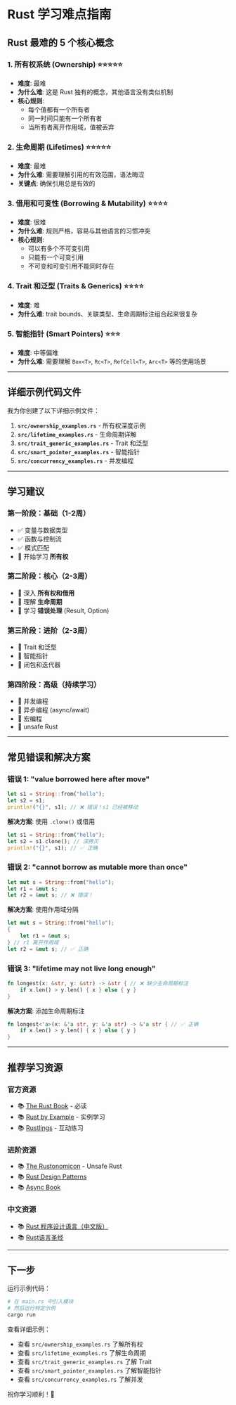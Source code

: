 # Rust 学习难点指南

## Rust 最难的 5 个核心概念

### 1. 所有权系统 (Ownership) ⭐⭐⭐⭐⭐
- **难度**: 最难
- **为什么难**: 这是 Rust 独有的概念，其他语言没有类似机制
- **核心规则**:
  - 每个值都有一个所有者
  - 同一时间只能有一个所有者
  - 当所有者离开作用域，值被丢弃

### 2. 生命周期 (Lifetimes) ⭐⭐⭐⭐⭐
- **难度**: 最难
- **为什么难**: 需要理解引用的有效范围，语法晦涩
- **关键点**: 确保引用总是有效的

### 3. 借用和可变性 (Borrowing & Mutability) ⭐⭐⭐⭐
- **难度**: 很难
- **为什么难**: 规则严格，容易与其他语言的习惯冲突
- **核心规则**:
  - 可以有多个不可变引用
  - 只能有一个可变引用
  - 不可变和可变引用不能同时存在

### 4. Trait 和泛型 (Traits & Generics) ⭐⭐⭐⭐
- **难度**: 难
- **为什么难**: trait bounds、关联类型、生命周期标注组合起来很复杂

### 5. 智能指针 (Smart Pointers) ⭐⭐⭐
- **难度**: 中等偏难
- **为什么难**: 需要理解 `Box<T>`, `Rc<T>`, `RefCell<T>`, `Arc<T>` 等的使用场景

---

## 详细示例代码文件

我为你创建了以下详细示例文件：

1. **`src/ownership_examples.rs`** - 所有权深度示例
2. **`src/lifetime_examples.rs`** - 生命周期详解
3. **`src/trait_generic_examples.rs`** - Trait 和泛型
4. **`src/smart_pointer_examples.rs`** - 智能指针
5. **`src/concurrency_examples.rs`** - 并发编程

---

## 学习建议

### 第一阶段：基础（1-2周）
- ✅ 变量与数据类型
- ✅ 函数与控制流
- ✅ 模式匹配
- 📖 开始学习 **所有权**

### 第二阶段：核心（2-3周）
- 📖 深入 **所有权和借用**
- 📖 理解 **生命周期**
- 📖 学习 **错误处理** (Result, Option)

### 第三阶段：进阶（2-3周）
- 📖 Trait 和泛型
- 📖 智能指针
- 📖 闭包和迭代器

### 第四阶段：高级（持续学习）
- 📖 并发编程
- 📖 异步编程 (async/await)
- 📖 宏编程
- 📖 unsafe Rust

---

## 常见错误和解决方案

### 错误 1: "value borrowed here after move"
```rust
let s1 = String::from("hello");
let s2 = s1;
println!("{}", s1); // ❌ 错误！s1 已经被移动
```

**解决方案**: 使用 `.clone()` 或借用
```rust
let s1 = String::from("hello");
let s2 = s1.clone(); // 深拷贝
println!("{}", s1); // ✅ 正确
```

### 错误 2: "cannot borrow as mutable more than once"
```rust
let mut s = String::from("hello");
let r1 = &mut s;
let r2 = &mut s; // ❌ 错误！
```

**解决方案**: 使用作用域分隔
```rust
let mut s = String::from("hello");
{
    let r1 = &mut s;
} // r1 离开作用域
let r2 = &mut s; // ✅ 正确
```

### 错误 3: "lifetime may not live long enough"
```rust
fn longest(x: &str, y: &str) -> &str { // ❌ 缺少生命周期标注
    if x.len() > y.len() { x } else { y }
}
```

**解决方案**: 添加生命周期标注
```rust
fn longest<'a>(x: &'a str, y: &'a str) -> &'a str { // ✅ 正确
    if x.len() > y.len() { x } else { y }
}
```

---

## 推荐学习资源

### 官方资源
- 📚 [The Rust Book](https://doc.rust-lang.org/book/) - 必读
- 📚 [Rust by Example](https://doc.rust-lang.org/rust-by-example/) - 实例学习
- 📚 [Rustlings](https://github.com/rust-lang/rustlings) - 互动练习

### 进阶资源
- 📚 [The Rustonomicon](https://doc.rust-lang.org/nomicon/) - Unsafe Rust
- 📚 [Rust Design Patterns](https://rust-unofficial.github.io/patterns/)
- 📚 [Async Book](https://rust-lang.github.io/async-book/)

### 中文资源
- 📚 [Rust 程序设计语言（中文版）](https://kaisery.github.io/trpl-zh-cn/)
- 📚 [Rust语言圣经](https://course.rs/)

---

## 下一步

运行示例代码：
```bash
# 在 main.rs 中引入模块
# 然后运行特定示例
cargo run
```

查看详细示例：
- 查看 `src/ownership_examples.rs` 了解所有权
- 查看 `src/lifetime_examples.rs` 了解生命周期
- 查看 `src/trait_generic_examples.rs` 了解 Trait
- 查看 `src/smart_pointer_examples.rs` 了解智能指针
- 查看 `src/concurrency_examples.rs` 了解并发

祝你学习顺利！🦀
